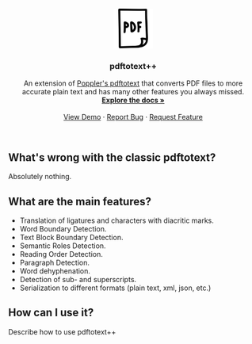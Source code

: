 <!-- PROJECT LOGO -->
<br/>
<div align="center">
  <a href="https://github.com/pdftotext-plus-plus/pdftotext-plus-plus">
    <img src="resources/logo.png" alt="logo" width="80" height="80">
  </a>

  <h3 align="center">pdftotext++</h3>

  <p align="center">
    An extension of <a href="https://github.com/pdftotext-plus-plus/pdftotext-plus-plus">Poppler's pdftotext</a> that converts PDF files to more <br/>accurate plain text and has many other features you always missed.
    <br/>
    <a href="https://pdftotext.cs.uni-freiburg.de"><strong>Explore the docs »</strong></a>
    <br/>
    <br/>
    <a href="https://pdftotext.cs.uni-freiburg.de">View Demo</a>
    ·
    <a href="https://github.com/pdftotext-plus-plus/pdftotext-plus-plus/issues">Report Bug</a>
    ·
    <a href="https://github.com/pdftotext-plus-plus/pdftotext-plus-plus/issues">Request Feature</a>
  </p>
  <br/>
</div>

## What's wrong with the classic pdftotext?

Absolutely nothing.

## What are the main features?

* Translation of ligatures and characters with diacritic marks.
* Word Boundary Detection.
* Text Block Boundary Detection.
* Semantic Roles Detection.
* Reading Order Detection.
* Paragraph Detection.
* Word dehyphenation.
* Detection of sub- and superscripts.
* Serialization to different formats (plain text, xml, json, etc.)

## How can I use it?

Describe how to use pdftotext++